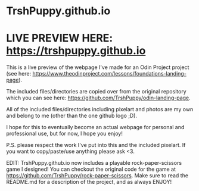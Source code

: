 # TrshPuppy.github.io

# LIVE PREVIEW HERE: https://trshpuppy.github.io

This is a live preview of the webpage I've made for an Odin Project project (see here: https://www.theodinproject.com/lessons/foundations-landing-page).

The included files/directories are copied over from the original repository which you can see here: https://github.com/TrshPuppy/odin-landing-page.

All of the included files/directories including pixelart and photos are my own and belong to me (other than the one github logo ;D).

I hope for this to eventually become an actual webpage for personal and professional use, but for now, I hope you enjoy!

P.S. please respect the work I've put into this and the included pixelart. If you want to copy/paste/use anything please ask <3.


EDIT: TrshPuppy.github.io now includes a playable rock-paper-scissors game I designed! You can checkout the original code for the game at https://github.com/TrshPuppy/rock-paper-scissors. Make sure to read the README.md for a description of the project, and as always ENJOY!

